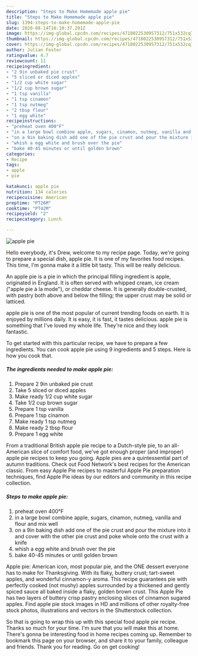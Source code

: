 ```yaml
---
description: "Steps to Make Homemade apple pie"
title: "Steps to Make Homemade apple pie"
slug: 1394-steps-to-make-homemade-apple-pie
date: 2020-08-14T16:10:37.291Z
image: https://img-global.cpcdn.com/recipes/4718022530957312/751x532cq70/apple-pie-recipe-main-photo.jpg
thumbnail: https://img-global.cpcdn.com/recipes/4718022530957312/751x532cq70/apple-pie-recipe-main-photo.jpg
cover: https://img-global.cpcdn.com/recipes/4718022530957312/751x532cq70/apple-pie-recipe-main-photo.jpg
author: Julian Foster
ratingvalue: 4.7
reviewcount: 11
recipeingredient:
- "2 9in unbaked pie crust"
- "5 sliced or diced apples"
- "1/2 cup white sugar"
- "1/2 cup brown sugar"
- "1 tsp vanilla"
- "1 tsp cinamon"
- "1 tsp nutmeg"
- "2 tbsp flour"
- "1 egg white"
recipeinstructions:
- "preheat oven 400°F"
- "in a large bowl combine apple, sugars, cinamon, nutmeg, vanilla and flour and mix well"
- "on a 9in baking dish add one of the pie crust and pour the mixture into it and cover with the other pie crust and poke whole onto the crust with a knife"
- "whish a egg white and brush over the pie"
- "bake 40-45 minutes or until golden brown"
categories:
- Recipe
tags:
- apple
- pie

katakunci: apple pie 
nutrition: 134 calories
recipecuisine: American
preptime: "PT26M"
cooktime: "PT42M"
recipeyield: "2"
recipecategory: Lunch

---
```



![apple pie](https://img-global.cpcdn.com/recipes/4718022530957312/751x532cq70/apple-pie-recipe-main-photo.jpg)

Hello everybody, it's Drew, welcome to my recipe page. Today, we're going to prepare a special dish, apple pie. It is one of my favorites food recipes. This time, I'm gonna make it a little bit tasty. This will be really delicious.

An apple pie is a pie in which the principal filling ingredient is apple, originated in England. It is often served with whipped cream, ice cream (&#34;apple pie à la mode&#34;), or cheddar cheese. It is generally double-crusted, with pastry both above and below the filling; the upper crust may be solid or latticed.

apple pie is one of the most popular of current trending foods on earth. It is enjoyed by millions daily. It is easy, it is fast, it tastes delicious. apple pie is something that I've loved my whole life. They're nice and they look fantastic.


To get started with this particular recipe, we have to prepare a few ingredients. You can cook apple pie using 9 ingredients and 5 steps. Here is how you cook that.

<!--inarticleads1-->

##### The ingredients needed to make apple pie:

1. Prepare 2 9in unbaked pie crust
1. Take 5 sliced or diced apples
1. Make ready 1/2 cup white sugar
1. Take 1/2 cup brown sugar
1. Prepare 1 tsp vanilla
1. Prepare 1 tsp cinamon
1. Make ready 1 tsp nutmeg
1. Make ready 2 tbsp flour
1. Prepare 1 egg white


From a traditional British apple pie recipe to a Dutch-style pie, to an all-American slice of comfort food, we&#39;ve got enough proper (and improper) apple pie recipes to keep you going. Apple pies are a quintessential part of autumn traditions. Check out Food Network&#39;s best recipes for the American classic. From easy Apple Pie recipes to masterful Apple Pie preparation techniques, find Apple Pie ideas by our editors and community in this recipe collection. 

<!--inarticleads2-->

##### Steps to make apple pie:

1. preheat oven 400°F
1. in a large bowl combine apple, sugars, cinamon, nutmeg, vanilla and flour and mix well
1. on a 9in baking dish add one of the pie crust and pour the mixture into it and cover with the other pie crust and poke whole onto the crust with a knife
1. whish a egg white and brush over the pie
1. bake 40-45 minutes or until golden brown


Apple pie: American icon, most popular pie, and the ONE dessert everyone has to make for Thanksgiving. With its flaky, buttery crust; tart-sweet apples, and wonderful cinnamon-y aroma. This recipe guarantees pie with perfectly cooked (not mushy) apples surrounded by a thickened and gently spiced sauce all baked inside a flaky, golden brown crust. This Apple Pie has two layers of buttery crisp pastry enclosing slices of cinnamon sugared apples. Find apple pie stock images in HD and millions of other royalty-free stock photos, illustrations and vectors in the Shutterstock collection. 

So that is going to wrap this up with this special food apple pie recipe. Thanks so much for your time. I'm sure that you will make this at home. There's gonna be interesting food in home recipes coming up. Remember to bookmark this page on your browser, and share it to your family, colleague and friends. Thank you for reading. Go on get cooking!
